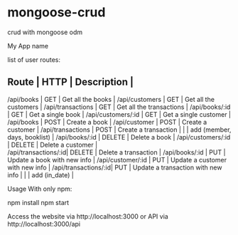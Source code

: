 # mongoose-crud
crud with mongoose odm

My App name

list of user routes:

Route                |     HTTP     |            Description               |
-----------------------------------------------------------------------
/api/books           |     GET      | Get all the books                    |
/api/customers       |     GET      | Get all the customers                |
/api/transactions    |     GET      | Get all the transactions             |
/api/books/:id       |     GET      | Get a single book                    |
/api/customers/:id   |     GET      | Get a single customer                |
/api/books           |     POST     | Create a book                        |
/api/customer        |     POST     | Create a customer                    |
/api/transactions    |     POST     | Create a transaction                 |
                     |              | add (member, days, booklist)         |
/api/books/:id       |    DELETE    | Delete a book                        |
/api/customers/:id   |    DELETE    | Delete a customer                    |                 
/api/transactions/:id|    DELETE    | Delete a transaction                 |
/api/books/:id       |     PUT      | Update a book with new info          |
/api/customer/:id    |     PUT      | Update a customer with new info      |
/api/transactions/:id|     PUT      | Update a transaction with new info   |
                     |              | add (in_date)                        |



Usage
With only npm:

npm install
npm start

Access the website via http://localhost:3000 or API via http://localhost:3000/api
